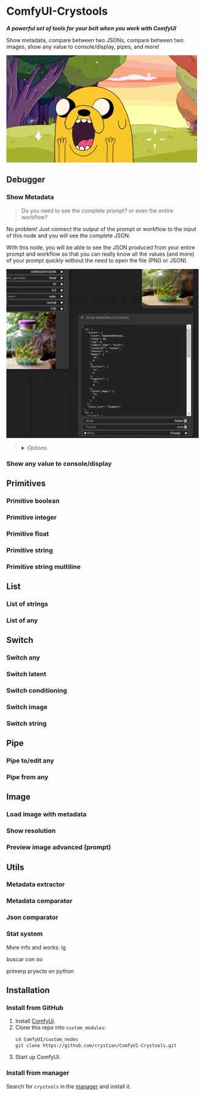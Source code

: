 # ComfyUI-Crystools

**_A powerful set of tools for your belt when you work with ComfyUI_**

Show metadata, compare between two JSONs, compare between two images, show any value to console/display, pipes, and more!

![Show metadata](./docs/jake.gif)

## Debugger
### Show Metadata

> Do you need to see the complete prompt? or even the entire workflow?  

No problem! Just connect the output of the prompt or workflow to the input of this node and you will see the complete JSON.

With this node, you will be able to see the JSON produced from your entire prompt and workflow so that you can really know all the values (and more) of your prompt quickly without the need to open the file (PNG or JSON).

![Show metadata](./docs/show-metadata.png)

><details>
>  <summary><i>Options</i></summary>
>
>  - Active: Enable/disable the node  
>  - Parsed: Show the parsed json or plain text  
>  - What: Show the prompt or workflow (prompt are values to produce the image, and workflow is the entire workflow of ComfyUI)
></details>




### Show any value to console/display

## Primitives
### Primitive boolean
### Primitive integer
### Primitive float
### Primitive string
### Primitive string multiline

## List
### List of strings
### List of any

## Switch
### Switch any
### Switch latent
### Switch conditioning
### Switch image
### Switch string

## Pipe
### Pipe to/edit any
### Pipe from any

## Image
### Load image with metadata
### Show resolution
### Preview image advanced (prompt)

## Utils
### Metadata extractor
### Metadata comparator
### Json comparator
### Stat system

More info and works:
ig

buscar con oo

primerp pryecto en python

## Installation

### Install from GitHub
1. Install [ComfyUi](https://github.com/comfyanonymous/ComfyUI).
2. Clone this repo into `custom_modules`:
    ```
    cd ComfyUI/custom_nodes
    git clone https://github.com/crystian/ComfyUI-Crystools.git
    ```
3. Start up ComfyUI.

### Install from manager

Search for `crystools` in the [manager](https://github.com/ltdrdata/ComfyUI-Manager.git) and install it.



